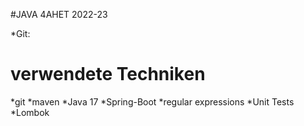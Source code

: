 #JAVA 4AHET 2022-23

*Git:

# verwendete Techniken 
*git
*maven
*Java 17
*Spring-Boot
*regular expressions
*Unit Tests
*Lombok